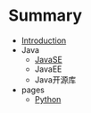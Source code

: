 # Summary

* [Introduction](README.md)
* Java
  * [JavaSE](javase.md)
  * JavaEE
  * Java开源库
* pages
  * [Python](python.md)
